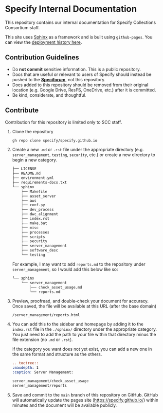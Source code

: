 # Specify Internal Documentation

This repository contains our internal documentation for Specify Collections Consortium staff.

This site uses [Sphinx](https://www.sphinx-doc.org/en/master/) as a framework and is built using `github-pages`. You can view the [deployment history here](https://github.com/specify/specify.github.io/deployments/github-pages).



## Contribution Guidelines
- Do **not commit** sensitive information. This is a public repository.
- Docs that are useful or relevant to users of Specify should instead be pushed to the [**Speciforum**](discourse.specifysoftware.org), not this repository.
- Docs added to this repository should be removed from their original location (e.g. Google Drive, ResFS, OneDrive, etc.) after it is committed.
- Be kind, considerate, and thoughtful.

## Contribute

Contribution for this repository is limited only to SCC staff.

1. Clone the repository

    ```bash
    gh repo clone specify/specify.github.io
    ```

2. Create a new `.md` or `.rst` file under the appropriate directory (e.g. `server_management`, `testing`, `security`, etc.) or create a new directory to begin a new category.

    ```bash
    ├── LICENSE
    ├── README.md
    ├── environment.yml
    ├── requirements-docs.txt
    └── sphinx
        ├── Makefile
        ├── asset_server
        ├── aws
        ├── conf.py
        ├── dev_process
        ├── dwc_alignment
        ├── index.rst
        ├── make.bat
        ├── misc
        ├── processes
        ├── scripts
        ├── security
        ├── server_management
        ├── software_desc
        └── testing
    ```

    For example, I may want to add `reports.md` to the repository under `server_management`, so I would add this below like so:

    ```bash
    └── sphinx
        └── server_management
            ├── check_asset_usage.md
            └── reports.md
    ```

3. Preview, proofread, and double-check your document for accuracy. Once saved, the file will be available at this URL (after the base domain)

    ```
    /server_management/reports.html
    ```

4. You can add this to the sidebar and homepage by adding it to the `index.rst` file in the `./sphinx/` directory under the appropriate category. You just need to add the path to your file within that directory minus the file extension (no `.md` or `.rst`).

    If the category you want does not yet exist, you can add a new one in the same format and structure as the others.

    ```rst
    .. toctree::
    :maxdepth: 1
    :caption: Server Management:

    server_management/check_asset_usage
    server_management/reports
    ```

5. Save and commit to the `main` branch of this repository on GitHub. GitHub will automatically update the pages site (https://specify.github.io/) within minutes and the document will be available publicly.